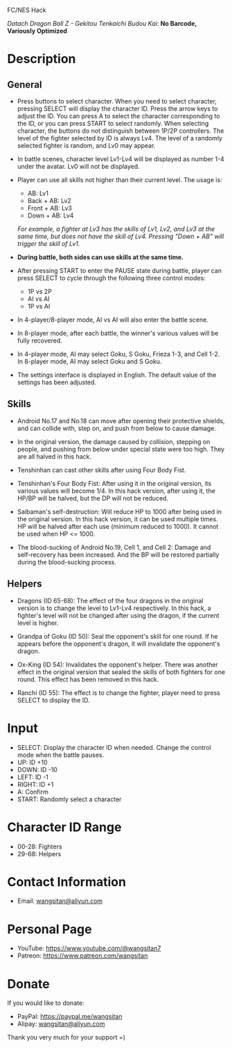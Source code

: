 

FC/NES Hack

_Datach Dragon Ball Z - Gekitou Tenkaichi Budou Kai_: **No Barcode, Variously Optimized**



# Description

## General

- Press buttons to select character. When you need to select character, pressing SELECT will display the character ID. Press the arrow keys to adjust the ID. You can press A to select the character corresponding to the ID, or you can press START to select randomly. When selecting character, the buttons do not distinguish between 1P/2P controllers. The level of the fighter selected by ID is always Lv4. The level of a randomly selected fighter is random, and Lv0 may appear.

- In battle scenes, character level Lv1-Lv4 will be displayed as number 1-4 under the avatar. Lv0 will not be displayed.

- Player can use all skills not higher than their current level. The usage is:
     - AB: Lv1
     - Back + AB: Lv2
     - Front + AB: Lv3
     - Down + AB: Lv4

     _For example, a fighter at Lv3 has the skills of Lv1, Lv2, and Lv3 at the same time, but does not have the skill of Lv4. Pressing "Down + AB" will trigger the skill of Lv1._

- **During battle, both sides can use skills at the same time.**

- After pressing START to enter the PAUSE state during battle, player can press SELECT to cycle through the following three control modes:
     - 1P vs 2P
     - AI vs AI
     - 1P vs AI

- In 4-player/8-player mode, AI vs AI will also enter the battle scene.

- In 8-player mode, after each battle, the winner's various values will be fully recovered.

- In 4-player mode, AI may select Goku, S Goku, Frieza 1-3, and Cell 1-2. In 8-player mode, AI may select Goku and S Goku.

- The settings interface is displayed in English. The default value of the settings has been adjusted.



## Skills

- Android No.17 and No.18 can move after opening their protective shields, and can collide with, step on, and push from below to cause damage.

- In the original version, the damage caused by collision, stepping on people, and pushing from below under special state were too high. They are all halved in this hack.

- Tenshinhan can cast other skills after using Four Body Fist.

- Tenshinhan's Four Body Fist: After using it in the original version, its various values will become 1/4. In this hack version, after using it, the HP/BP will be halved, but the DP will not be reduced.

- Saibaman's self-destruction: Will reduce HP to 1000 after being used in the original version. In this hack version, it can be used multiple times. HP will be halved after each use (minimum reduced to 1000). It cannot be used when HP <= 1000.

- The blood-sucking of Android No.19, Cell 1, and Cell 2: Damage and self-recovery has been increased. And the BP will be restored partially during the blood-sucking process.



## Helpers

- Dragons (ID 65-68): The effect of the four dragons in the original version is to change the level to Lv1-Lv4 respectively. In this hack, a fighter's level will not be changed after using the dragon, if the current level is higher.

- Grandpa of Goku (ID 50): Seal the opponent's skill for one round. If he appears before the opponent's dragon, it will invalidate the opponent's dragon.

- Ox-King (ID 54): Invalidates the opponent's helper. There was another effect in the original version that sealed the skills of both fighters for one round. This effect has been removed in this hack.

- Ranchi (ID 55): The effect is to change the fighter, player need to press SELECT to display the ID.




# Input

- SELECT:   Display the character ID when needed. Change the control mode when the battle pauses.
- UP:       ID +10
- DOWN:     ID -10
- LEFT:     ID -1
- RIGHT:    ID +1
- A:        Confirm
- START:    Randomly select a character




# Character ID Range

- 00-28:    Fighters
- 29-68:    Helpers




# Contact Information

- Email: wangsitan@aliyun.com



# Personal Page

- YouTube: https://www.youtube.com/@wangsitan7
- Patreon: https://www.patreon.com/wangsitan



# Donate

If you would like to donate:
- PayPal: https://paypal.me/wangsitan
- Alipay: wangsitan@aliyun.com

Thank you very much for your support =)

